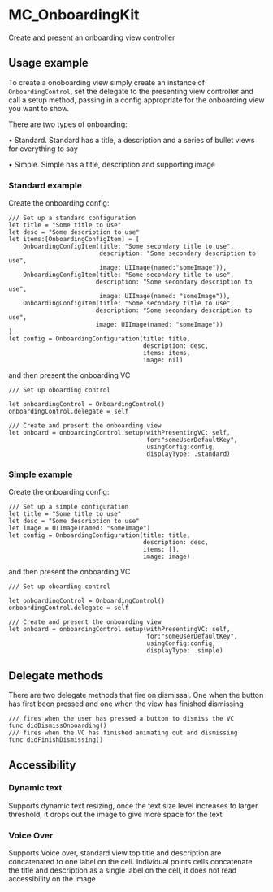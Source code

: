 # MC_OnboardingKit

Create and present an onboarding view controller

## Usage example

To create a onoboarding view simply create an instance of  ```OnboardingControl```, set the delegate to the presenting view controller and call  a setup method, passing in a config appropriate for the onboarding view you want to show. 

There are two types of onboarding: 

• Standard. Standard has a title, a description and a series of bullet views for everything to say

• Simple. Simple has a title, description and supporting image


### Standard example

Create the onboarding config:

    /// Set up a standard configuration
    let title = "Some title to use"
    let desc = "Some description to use"
    let items:[OnboardingConfigItem] = [
        OnboardingConfigItem(title: "Some secondary title to use",
                             description: "Some secondary description to use",
                             image: UIImage(named:"someImage")),
        OnboardingConfigItem(title: "Some secondary title to use",
                            description: "Some secondary description to use",
                             image: UIImage(named: "someImage")),
        OnboardingConfigItem(title: "Some secondary title to use",
                            description: "Some secondary description to use",
                            image: UIImage(named: "someImage"))
    ]
    let config = OnboardingConfiguration(title: title,
                                         description: desc,
                                         items: items,
                                         image: nil)
                                         
and then present the onboarding VC                                

    /// Set up oboarding control
    
    let onboardingControl = OnboardingControl()
    onboardingControl.delegate = self
    
    /// Create and present the onboarding view
    let onboard = onboardingControl.setup(withPresentingVC: self, 
                                          for:"someUserDefaultKey", 
                                          usingConfig:config, 
                                          displayType: .standard)

### Simple example

Create the onboarding config:

    /// Set up a simple configuration
    let title = "Some title to use"
    let desc = "Some description to use"
    let image = UIImage(named: "someImage")
    let config = OnboardingConfiguration(title: title,
                                         description: desc,
                                         items: [],
                                         image: image)
                                         
and then present the onboarding VC                                

    /// Set up oboarding control

    let onboardingControl = OnboardingControl()
    onboardingControl.delegate = self

    /// Create and present the onboarding view
    let onboard = onboardingControl.setup(withPresentingVC: self, 
                                          for:"someUserDefaultKey", 
                                          usingConfig:config, 
                                          displayType: .simple)
                                          
## Delegate methods

There are two delegate methods that fire on dismissal. One when the button has first been pressed and one when the view has finished dismissing

    /// fires when the user has pressed a button to dismiss the VC
    func didDismissOnboarding()
    /// fires when the VC has finished animating out and dismissing
    func didFinishDismissing()
    

## Accessibility

### Dynamic text
Supports dynamic text resizing, once the text size level increases to larger threshold, it drops out the image to give more space for the text

### Voice Over
Supports Voice over, standard view top title and description are concatenated to one label on the cell. Individual points cells concatenate the title and description as a single label on the cell, it does not read accessibility on the image
